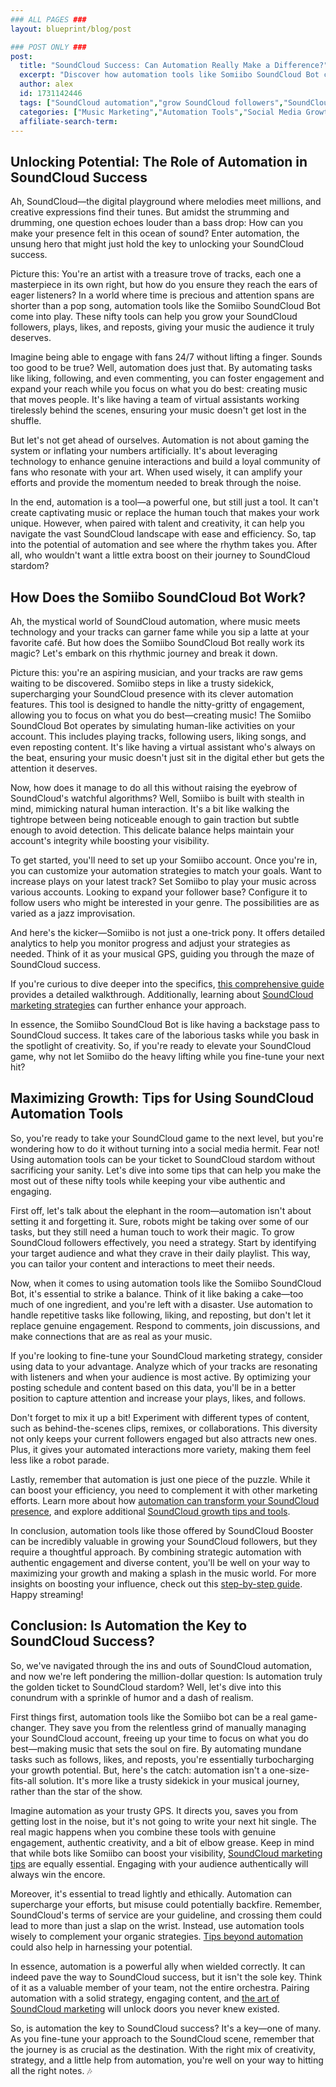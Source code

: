 ```yaml
---
### ALL PAGES ###
layout: blueprint/blog/post

### POST ONLY ###
post:
  title: "SoundCloud Success: Can Automation Really Make a Difference?"
  excerpt: "Discover how automation tools like Somiibo SoundCloud Bot can revolutionize your SoundCloud marketing strategy and help you gain more followers, plays, and engagement effortlessly."
  author: alex
  id: 1731142446
  tags: ["SoundCloud automation","grow SoundCloud followers","SoundCloud marketing","Somiibo bot"]
  categories: ["Music Marketing","Automation Tools","Social Media Growth"]
  affiliate-search-term: 
---
```


## Unlocking Potential: The Role of Automation in SoundCloud Success

Ah, SoundCloud—the digital playground where melodies meet millions, and creative expressions find their tunes. But amidst the strumming and drumming, one question echoes louder than a bass drop: How can you make your presence felt in this ocean of sound? Enter automation, the unsung hero that might just hold the key to unlocking your SoundCloud success.

Picture this: You're an artist with a treasure trove of tracks, each one a masterpiece in its own right, but how do you ensure they reach the ears of eager listeners? In a world where time is precious and attention spans are shorter than a pop song, automation tools like the Somiibo SoundCloud Bot come into play. These nifty tools can help you grow your SoundCloud followers, plays, likes, and reposts, giving your music the audience it truly deserves.

Imagine being able to engage with fans 24/7 without lifting a finger. Sounds too good to be true? Well, automation does just that. By automating tasks like liking, following, and even commenting, you can foster engagement and expand your reach while you focus on what you do best: creating music that moves people. It's like having a team of virtual assistants working tirelessly behind the scenes, ensuring your music doesn't get lost in the shuffle.

But let's not get ahead of ourselves. Automation is not about gaming the system or inflating your numbers artificially. It's about leveraging technology to enhance genuine interactions and build a loyal community of fans who resonate with your art. When used wisely, it can amplify your efforts and provide the momentum needed to break through the noise.

In the end, automation is a tool—a powerful one, but still just a tool. It can't create captivating music or replace the human touch that makes your work unique. However, when paired with talent and creativity, it can help you navigate the vast SoundCloud landscape with ease and efficiency. So, tap into the potential of automation and see where the rhythm takes you. After all, who wouldn't want a little extra boost on their journey to SoundCloud stardom?

## How Does the Somiibo SoundCloud Bot Work?

Ah, the mystical world of SoundCloud automation, where music meets technology and your tracks can garner fame while you sip a latte at your favorite café. But how does the Somiibo SoundCloud Bot really work its magic? Let's embark on this rhythmic journey and break it down.

Picture this: you're an aspiring musician, and your tracks are raw gems waiting to be discovered. Somiibo steps in like a trusty sidekick, supercharging your SoundCloud presence with its clever automation features. This tool is designed to handle the nitty-gritty of engagement, allowing you to focus on what you do best—creating music! The Somiibo SoundCloud Bot operates by simulating human-like activities on your account. This includes playing tracks, following users, liking songs, and even reposting content. It's like having a virtual assistant who's always on the beat, ensuring your music doesn't just sit in the digital ether but gets the attention it deserves.

Now, how does it manage to do all this without raising the eyebrow of SoundCloud's watchful algorithms? Well, Somiibo is built with stealth in mind, mimicking natural human interaction. It's a bit like walking the tightrope between being noticeable enough to gain traction but subtle enough to avoid detection. This delicate balance helps maintain your account's integrity while boosting your visibility. 



To get started, you'll need to set up your Somiibo account. Once you're in, you can customize your automation strategies to match your goals. Want to increase plays on your latest track? Set Somiibo to play your music across various accounts. Looking to expand your follower base? Configure it to follow users who might be interested in your genre. The possibilities are as varied as a jazz improvisation.

And here's the kicker—Somiibo is not just a one-trick pony. It offers detailed analytics to help you monitor progress and adjust your strategies as needed. Think of it as your musical GPS, guiding you through the maze of SoundCloud success. 

If you're curious to dive deeper into the specifics, [this comprehensive guide](https://soundcloudbooster.com/blog/unlocking-the-power-of-somiibo-a-comprehensive-guide-to-soundcloud-growth) provides a detailed walkthrough. Additionally, learning about [SoundCloud marketing strategies](https://www.soundonsound.com/music-business/soundcloud-marketing-strategies) can further enhance your approach.

In essence, the Somiibo SoundCloud Bot is like having a backstage pass to SoundCloud success. It takes care of the laborious tasks while you bask in the spotlight of creativity. So, if you're ready to elevate your SoundCloud game, why not let Somiibo do the heavy lifting while you fine-tune your next hit?

## Maximizing Growth: Tips for Using SoundCloud Automation Tools

So, you're ready to take your SoundCloud game to the next level, but you're wondering how to do it without turning into a social media hermit. Fear not! Using automation tools can be your ticket to SoundCloud stardom without sacrificing your sanity. Let's dive into some tips that can help you make the most out of these nifty tools while keeping your vibe authentic and engaging.

First off, let's talk about the elephant in the room—automation isn't about setting it and forgetting it. Sure, robots might be taking over some of our tasks, but they still need a human touch to work their magic. To grow SoundCloud followers effectively, you need a strategy. Start by identifying your target audience and what they crave in their daily playlist. This way, you can tailor your content and interactions to meet their needs.

Now, when it comes to using automation tools like the Somiibo SoundCloud Bot, it's essential to strike a balance. Think of it like baking a cake—too much of one ingredient, and you're left with a disaster. Use automation to handle repetitive tasks like following, liking, and reposting, but don't let it replace genuine engagement. Respond to comments, join discussions, and make connections that are as real as your music.

If you're looking to fine-tune your SoundCloud marketing strategy, consider using data to your advantage. Analyze which of your tracks are resonating with listeners and when your audience is most active. By optimizing your posting schedule and content based on this data, you'll be in a better position to capture attention and increase your plays, likes, and follows.

Don't forget to mix it up a bit! Experiment with different types of content, such as behind-the-scenes clips, remixes, or collaborations. This diversity not only keeps your current followers engaged but also attracts new ones. Plus, it gives your automated interactions more variety, making them feel less like a robot parade.

Lastly, remember that automation is just one piece of the puzzle. While it can boost your efficiency, you need to complement it with other marketing efforts. Learn more about how [automation can transform your SoundCloud presence](https://soundcloudbooster.com/blog/can-automation-transform-your-soundcloud-presence), and explore additional [SoundCloud growth tips and tools](https://soundcloudbooster.com/blog/soundcloud-growth-in-2024-tips-and-tools-for-emerging-artists). 

In conclusion, automation tools like those offered by SoundCloud Booster can be incredibly valuable in growing your SoundCloud followers, but they require a thoughtful approach. By combining strategic automation with authentic engagement and diverse content, you'll be well on your way to maximizing your growth and making a splash in the music world. For more insights on boosting your influence, check out this [step-by-step guide](https://soundcloudbooster.com/blog/boosting-your-soundcloud-influence-a-step-by-step-guide). Happy streaming!



## Conclusion: Is Automation the Key to SoundCloud Success?

So, we've navigated through the ins and outs of SoundCloud automation, and now we're left pondering the million-dollar question: Is automation truly the golden ticket to SoundCloud stardom? Well, let's dive into this conundrum with a sprinkle of humor and a dash of realism.

First things first, automation tools like the Somiibo bot can be a real game-changer. They save you from the relentless grind of manually managing your SoundCloud account, freeing up your time to focus on what you do best—making music that sets the soul on fire. By automating mundane tasks such as follows, likes, and reposts, you're essentially turbocharging your growth potential. But, here's the catch: automation isn't a one-size-fits-all solution. It's more like a trusty sidekick in your musical journey, rather than the star of the show.

Imagine automation as your trusty GPS. It directs you, saves you from getting lost in the noise, but it's not going to write your next hit single. The real magic happens when you combine these tools with genuine engagement, authentic creativity, and a bit of elbow grease. Keep in mind that while bots like Somiibo can boost your visibility, [SoundCloud marketing tips](https://soundcloudbooster.com/blog/soundcloud-marketing-tips-navigating-the-digital-music-landscape-in-2024) are equally essential. Engaging with your audience authentically will always win the encore.

Moreover, it's essential to tread lightly and ethically. Automation can supercharge your efforts, but misuse could potentially backfire. Remember, SoundCloud's terms of service are your guideline, and crossing them could lead to more than just a slap on the wrist. Instead, use automation tools wisely to complement your organic strategies. [Tips beyond automation](https://soundcloudbooster.com/blog/maximize-your-soundcloud-reach-tips-beyond-automation) could also help in harnessing your potential.

In essence, automation is a powerful ally when wielded correctly. It can indeed pave the way to SoundCloud success, but it isn't the sole key. Think of it as a valuable member of your team, not the entire orchestra. Pairing automation with a solid strategy, engaging content, and [the art of SoundCloud marketing](https://soundcloudbooster.com/blog/the-art-of-soundcloud-marketing-techniques-for-2024) will unlock doors you never knew existed.

So, is automation the key to SoundCloud success? It's a key—one of many. As you fine-tune your approach to the SoundCloud scene, remember that the journey is as crucial as the destination. With the right mix of creativity, strategy, and a little help from automation, you're well on your way to hitting all the right notes. 🎶
